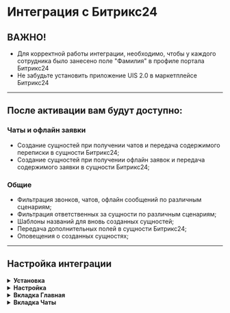 # Интеграция с Битрикс24<br />

## ВАЖНО! <br />
* Для корректной работы интеграции, необходимо, чтобы у каждого сотрудника было занесено поле "Фамилия" в профиле портала Битрикс24<br />
* Не забудьте установить приложение UIS 2.0 в маркетплейсе Битрикс24 <br />

____

## После активации вам будут доступно:<br />

### Чаты и офлайн заявки<br />

- Создание сущностей при получении чатов и передача содержимого переписки в сущности Битрикс24;<br />
- Создание сущностей при получении офлайн заявок и передача содержимого заявки в сущности Битрикс24;<br />

### Общие<br />
- Фильтрация звонков, чатов, офлайн сообщений по различным сценариям;<br />
- Фильтрация ответственных за сущности по различным сценариям;<br />
- Шаблоны названий для вновь созданных сущностей;<br />
- Передача дополнительных полей в сущности Битрикс24;<br />
- Оповещения о созданных сущностях;<br />

____
## Настройка интеграции<br />
<details>
  <summary style="font-weight:bold;"> Установка </summary> <br />

Существует два способа установки интеграции с Битрикс24:<br />

1. Установить интеграцию через [Личный кабинет UIS](https://go.uiscom.ru/marketplace/integration_list/bitrix24), нажав кнопку "Подключить интеграцию".
    - Далее необходимо завести учетные данные: название (может быть любым) и адрес вашего портала Битрикс24.

2. Из маркетплейса Битрикс24.</br> После установки приложения откроется окно с приглашением завершить установку в ЛК UIS.
    - При установке из маркетплейса Битрикс24 заводить учетные данные не нужно, они будут созданы автоматически.

</details>
<details>
  <summary style="font-weight:bold;"> Настройка </summary> <br />

1. В окне настроек интеграции 2 вкладки: Главная, Чаты и офлайн завки<br />


> Важно! 
> 
> После внесения настроек в любой из вкладок необходимо нажать кнопку "Сохранить" внизу экрана, а затем уже переходить к следующей вкладке
> 
> Во каждой из вкладок есть флажок "Интеграция активна" для корректной работы необходимой части интеграции нужно следить, чтобы этот флажок был активирован.
> 
> Флажок "Интеграция Активна" всегда должен быть включен во вкладке Главная

2. Выбрать необходимые учетные данные, для доступа к настройкам интеграции.<br />
</details>

<details>
  <summary style="font-weight:bold;"> Вкладка Главная </summary> <br />


В данной вкладке доступна кнопка Ручная синхронизация - это синхронизация сущностей, необходимая для работы интеграции<br />
</details>
<details>
  <summary style="font-weight:bold;"> Вкладка Чаты </summary> <br />
    
#### Чаты

1. Выбор канала чатов, которые будет отслеживать интеграция<br />
2. Фильтр ответственных за чаты<br />
3. Ответственный по-умолчанию во всех остальных случаях<br />
4. Выбор создавать ли сущности при первичном или повторном обращении.<br />
5. Выбор какого типа сущности будут создаваться<br />
- Лид/Сделка
- Дело
- Лид/Сделка + Дело
6. Создание сущности при начале или завершении чатов оператором.<br />
7. Выбор передавать ли чаты без контактных данных.<br />
8. Выбор отправлять ли уведомления ответственному при создании сущности.<br />

#### Офлайн заявки

1. Фильтр ответственных за офлайн заявки<br />
2. Ответственный по-умолчанию во всех остальных случаях.<br />
3. Выбор создавать ли сущности при первичном или повторном обращении.<br />
4. Выбор какого типа сущности будут создаваться<br />
- Лид/Сделка
- Дело
- Лид/Сделка + Дело
5. Создание сущности при начале или завершении чатов оператором.<br />
6. Выбор отправлять ли уведомления ответственному при создании сущности.<br />

#### Фильтрация<br />

Отдельно фильтруются чаты и офлайн заявки. Также можно группировать фильтры при помощи операторов И/ИЛИ<br />

#### Сопоставление полей<br />

Можно сопоставить поле из API UIS с полем Битрикс24.<br />

![04_mapping.png](04_mapping.png)

</details>
